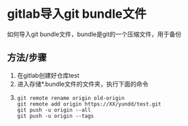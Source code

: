 # gitlab导入git bundle文件

如何导入git bundle文件，bundle是git的一个压缩文件，用于备份

## 方法/步骤

1. 在gitlab创建好仓库test
2. 进入存储\*.bundle文件的文件夹，执行下面的命令
3. ```text
   git remote rename origin old-origin
   git remote add origin https://XX/yundd/test.git
   git push -u origin --all
   git push -u origin --tags
   ```



